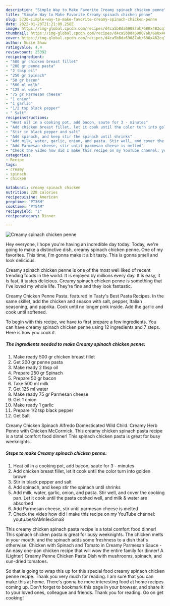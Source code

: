 ```yaml
---
description: "Simple Way to Make Favorite Creamy spinach chicken penne"
title: "Simple Way to Make Favorite Creamy spinach chicken penne"
slug: 5730-simple-way-to-make-favorite-creamy-spinach-chicken-penne
date: 2022-01-20T21:21:00.258Z
image: https://img-global.cpcdn.com/recipes/d4ca5b8da69087ab/680x482cq70/creamy-spinach-chicken-penne-recipe-main-photo.jpg
thumbnail: https://img-global.cpcdn.com/recipes/d4ca5b8da69087ab/680x482cq70/creamy-spinach-chicken-penne-recipe-main-photo.jpg
cover: https://img-global.cpcdn.com/recipes/d4ca5b8da69087ab/680x482cq70/creamy-spinach-chicken-penne-recipe-main-photo.jpg
author: Susie Shaw
ratingvalue: 4.4
reviewcount: 25392
recipeingredient:
- "500 gr chicken breast fillet"
- "200 gr penne pasta"
- "2 tbsp oil"
- "250 gr Spinach"
- "50 gr bacon"
- "500 ml milk"
- "125 ml water"
- "75 gr Parmesan cheese"
- "1 onion"
- "1 garlic"
- "1/2 tsp black pepper"
- " Salt"
recipeinstructions:
- "Heat oil in a cooking pot, add bacon, saute for 3 - minutes"
- "Add chicken breast fillet, let it cook until the color turn into golden brown"
- "Stir in black pepper and salt"
- "Add spinach, and keep stir the spinach until shrinks"
- "Add milk, water, garlic, onion, and pasta. Stir well, and cover the cooking pan. Let it cook until the pasta cooked well, and milk &amp; water are absorbed"
- "Add Parmesan cheese, stir until parmesan cheese is melted"
- "Check the video how did I make this recipe on my YouTube channel: youtu.be/8AMn1exSma8"
categories:
- Recipe
tags:
- creamy
- spinach
- chicken

katakunci: creamy spinach chicken 
nutrition: 228 calories
recipecuisine: American
preptime: "PT36M"
cooktime: "PT54M"
recipeyield: "1"
recipecategory: Dinner

---
```



![Creamy spinach chicken penne](https://img-global.cpcdn.com/recipes/d4ca5b8da69087ab/680x482cq70/creamy-spinach-chicken-penne-recipe-main-photo.jpg)

Hey everyone, I hope you're having an incredible day today. Today, we're going to make a distinctive dish, creamy spinach chicken penne. One of my favorites. This time, I'm gonna make it a bit tasty. This is gonna smell and look delicious.

Creamy spinach chicken penne is one of the most well liked of recent trending foods in the world. It is enjoyed by millions every day. It is easy, it is fast, it tastes delicious. Creamy spinach chicken penne is something that I've loved my whole life. They're fine and they look fantastic.

Creamy Chicken Penne Pasta. featured in Tasty&#39;s Best Pasta Recipes. In the same skillet, add the chicken and season with salt, pepper, Italian seasoning, and paprika. Cook until no longer pink inside. Add the garlic and cook until softened.


To begin with this recipe, we have to first prepare a few ingredients. You can have creamy spinach chicken penne using 12 ingredients and 7 steps. Here is how you cook it.

<!--inarticleads1-->

##### The ingredients needed to make Creamy spinach chicken penne:

1. Make ready 500 gr chicken breast fillet
1. Get 200 gr penne pasta
1. Make ready 2 tbsp oil
1. Prepare 250 gr Spinach
1. Prepare 50 gr bacon
1. Take 500 ml milk
1. Get 125 ml water
1. Make ready 75 gr Parmesan cheese
1. Get 1 onion
1. Make ready 1 garlic
1. Prepare 1/2 tsp black pepper
1. Get  Salt


Creamy Chicken Spinach Alfredo Domesticated Wild Child. Creamy Herb Penne with Chicken McCormick. This creamy chicken spinach pasta recipe is a total comfort food dinner! This spinach chicken pasta is great for busy weeknights. 

<!--inarticleads2-->

##### Steps to make Creamy spinach chicken penne:

1. Heat oil in a cooking pot, add bacon, saute for 3 - minutes
1. Add chicken breast fillet, let it cook until the color turn into golden brown
1. Stir in black pepper and salt
1. Add spinach, and keep stir the spinach until shrinks
1. Add milk, water, garlic, onion, and pasta. Stir well, and cover the cooking pan. Let it cook until the pasta cooked well, and milk &amp; water are absorbed
1. Add Parmesan cheese, stir until parmesan cheese is melted
1. Check the video how did I make this recipe on my YouTube channel: youtu.be/8AMn1exSma8


This creamy chicken spinach pasta recipe is a total comfort food dinner! This spinach chicken pasta is great for busy weeknights. The chicken melts in your mouth, and the spinach adds some freshness to a dish that&#39;s otherwise. Chicken with Spinach and Tomato in Creamy Parmesan Sauce - An easy one-pan chicken recipe that will wow the entire family for dinner! A (Lighter) Creamy Penne Chicken Pasta Dish with mushrooms, spinach, and sun-dried tomatoes. 

So that is going to wrap this up for this special food creamy spinach chicken penne recipe. Thank you very much for reading. I am sure that you can make this at home. There's gonna be more interesting food at home recipes coming up. Don't forget to bookmark this page in your browser, and share it to your loved ones, colleague and friends. Thank you for reading. Go on get cooking!
